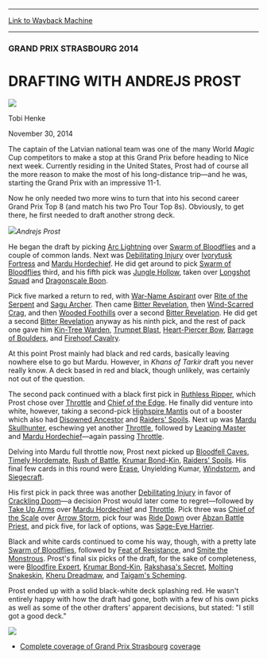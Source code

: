 
---
[Link to Wayback Machine](https://web.archive.org/web/20141203013518/http://magic.wizards.com/en/events/coverage/gpstr14/drafting-andrejs-prost-2014-11-30)

[_metadata_:description]:- "The captain of the Latvian national team was one of the many World Magic Cup competitors to make a stop at this Grand Prix before heading to Nice next week. Currently residing in the United States, Prost had of course all the more reason to make the most of his long-distance trip—and he was, starting the Grand Prix with an impressive 11-1. Now he only needed two more wins to turn that into his second career Grand Prix Top 8 (and match his two Pro Tour Top 8s). Obviously, to get there, he first needed to draft another strong deck."
[_metadata_:generator]:- "Drupal 7 (http://drupal.org)"
[_metadata_:node]:- "316976"
[_metadata_:publish_date]:- "2014-11-30"
[_metadata_:source]:- "div-main"
[_metadata_:title]:- "DRAFTING WITH ANDREJS PROST"
[_metadata_:wayback_capture_timestamp]:- "2014-12-03 01:35:18"
[_metadata_:wayback_raw_url]:- "https://web.archive.org/web/20141203013518id_/http://magic.wizards.com/en/events/coverage/gpstr14/drafting-andrejs-prost-2014-11-30"
[_metadata_:wayback_url]:- "http://magic.wizards.com/en/events/coverage/gpstr14/drafting-andrejs-prost-2014-11-30"
---





### GRAND PRIX STRASBOURG 2014


DRAFTING WITH ANDREJS PROST
===========================



![](https://media.magic.wizards.com/styles/auth_small/public/images/person/henke_author.jpg)

Tobi Henke




November 30, 2014
 










The captain of the Latvian national team was one of the many World *Magic* Cup competitors to make a stop at this Grand Prix before heading to Nice next week. Currently residing in the United States, Prost had of course all the more reason to make the most of his long-distance trip—and he was, starting the Grand Prix with an impressive 11-1.


Now he only needed two more wins to turn that into his second career Grand Prix Top 8 (and match his two Pro Tour Top 8s). Obviously, to get there, he first needed to draft another strong deck.


![](https://media.wizards.com/2014/events/gpstr14/draft_prost1.jpg)*Andrejs Prost*




He began the draft by picking [Arc Lightning](http://gatherer.wizards.com/Pages/Card/Details.aspx?name=Arc+Lightning) over [Swarm of Bloodflies](http://gatherer.wizards.com/Pages/Card/Details.aspx?name=Swarm+of+Bloodflies) and a couple of common lands. Next was [Debilitating Injury](http://gatherer.wizards.com/Pages/Card/Details.aspx?name=Debilitating+Injury) over [Ivorytusk Fortress](http://gatherer.wizards.com/Pages/Card/Details.aspx?name=Ivorytusk+Fortress) and [Mardu Hordechief](http://gatherer.wizards.com/Pages/Card/Details.aspx?name=Mardu+Hordechief). He did get around to pick [Swarm of Bloodflies](http://gatherer.wizards.com/Pages/Card/Details.aspx?name=Swarm+of+Bloodflies) third, and his fifth pick was [Jungle Hollow](http://gatherer.wizards.com/Pages/Card/Details.aspx?name=Jungle+Hollow), taken over [Longshot Squad](http://gatherer.wizards.com/Pages/Card/Details.aspx?name=Longshot+Squad) and [Dragonscale Boon](http://gatherer.wizards.com/Pages/Card/Details.aspx?name=Dragonscale+Boon).



Pick five marked a return to red, with [War-Name Aspirant](http://gatherer.wizards.com/Pages/Card/Details.aspx?name=War-Name+Aspirant) over [Rite of the Serpent](http://gatherer.wizards.com/Pages/Card/Details.aspx?name=Rite+of+the+Serpent) and [Sagu Archer](http://gatherer.wizards.com/Pages/Card/Details.aspx?name=Sagu+Archer). Then came [Bitter Revelation](http://gatherer.wizards.com/Pages/Card/Details.aspx?name=Bitter+Revelation), then [Wind-Scarred Crag](http://gatherer.wizards.com/Pages/Card/Details.aspx?name=Wind-Scarred+Crag), and then [Wooded Foothills](http://gatherer.wizards.com/Pages/Card/Details.aspx?name=Wooded+Foothills) over a second [Bitter Revelation](http://gatherer.wizards.com/Pages/Card/Details.aspx?name=Bitter+Revelation). He did get a second [Bitter Revelation](http://gatherer.wizards.com/Pages/Card/Details.aspx?name=Bitter+Revelation) anyway as his ninth pick, and the rest of pack one gave him [Kin-Tree Warden](http://gatherer.wizards.com/Pages/Card/Details.aspx?name=Kin-Tree+Warden), [Trumpet Blast](http://gatherer.wizards.com/Pages/Card/Details.aspx?name=Trumpet+Blast), [Heart-Piercer Bow](http://gatherer.wizards.com/Pages/Card/Details.aspx?name=Heart-Piercer+Bow), [Barrage of Boulders](http://gatherer.wizards.com/Pages/Card/Details.aspx?name=Barrage+of+Boulders), and [Firehoof Cavalry](http://gatherer.wizards.com/Pages/Card/Details.aspx?name=Firehoof+Cavalry).


At this point Prost mainly had black and red cards, basically leaving nowhere else to go but Mardu. However, in *Khans of Tarkir* draft you never really know. A deck based in red and black, though unlikely, was certainly not out of the question.


The second pack continued with a black first pick in [Ruthless Ripper](http://gatherer.wizards.com/Pages/Card/Details.aspx?name=Ruthless+Ripper), which Prost chose over [Throttle](http://gatherer.wizards.com/Pages/Card/Details.aspx?name=Throttle) and [Chief of the Edge](http://gatherer.wizards.com/Pages/Card/Details.aspx?name=Chief+of+the+Edge). He finally did venture into white, however, taking a second-pick [Highspire Mantis](http://gatherer.wizards.com/Pages/Card/Details.aspx?name=Highspire+Mantis) out of a booster which also had [Disowned Ancestor](http://gatherer.wizards.com/Pages/Card/Details.aspx?name=Disowned+Ancestor) and [Raiders' Spoils](http://gatherer.wizards.com/Pages/Card/Details.aspx?name=Raiders%27+Spoils). Next up was [Mardu Skullhunter](http://gatherer.wizards.com/Pages/Card/Details.aspx?name=Mardu+Skullhunter), eschewing yet another [Throttle](http://gatherer.wizards.com/Pages/Card/Details.aspx?name=Throttle), followed by [Leaping Master](http://gatherer.wizards.com/Pages/Card/Details.aspx?name=Leaping+Master) and [Mardu Hordechief](http://gatherer.wizards.com/Pages/Card/Details.aspx?name=Mardu+Hordechief)—again passing [Throttle](http://gatherer.wizards.com/Pages/Card/Details.aspx?name=Throttle).


Delving into Mardu full throttle now, Prost next picked up [Bloodfell Caves](http://gatherer.wizards.com/Pages/Card/Details.aspx?name=Bloodfell+Caves), [Timely Hordemate](http://gatherer.wizards.com/Pages/Card/Details.aspx?name=Timely+Hordemate), [Rush of Battle](http://gatherer.wizards.com/Pages/Card/Details.aspx?name=Rush+of+Battle), [Krumar Bond-Kin](http://gatherer.wizards.com/Pages/Card/Details.aspx?name=Krumar+Bond-Kin), [Raiders' Spoils](http://gatherer.wizards.com/Pages/Card/Details.aspx?name=Raiders%27+Spoils). His final few cards in this round were [Erase](http://gatherer.wizards.com/Pages/Card/Details.aspx?name=Erase), Unyielding Kumar, [Windstorm](http://gatherer.wizards.com/Pages/Card/Details.aspx?name=Windstorm), and [Siegecraft](http://gatherer.wizards.com/Pages/Card/Details.aspx?name=Siegecraft).


His first pick in pack three was another [Debilitating Injury](http://gatherer.wizards.com/Pages/Card/Details.aspx?name=Debilitating+Injury) in favor of [Crackling Doom](http://gatherer.wizards.com/Pages/Card/Details.aspx?name=Crackling+Doom)—a decision Prost would later come to regret—followed by [Take Up Arms](http://gatherer.wizards.com/Pages/Card/Details.aspx?name=Take+Up+Arms) over [Mardu Hordechief](http://gatherer.wizards.com/Pages/Card/Details.aspx?name=Mardu+Hordechief) and [Throttle](http://gatherer.wizards.com/Pages/Card/Details.aspx?name=Throttle). Pick three was [Chief of the Scale](http://gatherer.wizards.com/Pages/Card/Details.aspx?name=Chief+of+the+Scale) over [Arrow Storm](http://gatherer.wizards.com/Pages/Card/Details.aspx?name=Arrow+Storm), pick four was [Ride Down](http://gatherer.wizards.com/Pages/Card/Details.aspx?name=Ride+Down) over [Abzan Battle Priest](http://gatherer.wizards.com/Pages/Card/Details.aspx?name=Abzan+Battle+Priest), and pick five, for lack of options, was [Sage-Eye Harrier](http://gatherer.wizards.com/Pages/Card/Details.aspx?name=Sage-Eye+Harrier).


Black and white cards continued to come his way, though, with a pretty late [Swarm of Bloodflies](http://gatherer.wizards.com/Pages/Card/Details.aspx?name=Swarm+of+Bloodflies), followed by [Feat of Resistance](http://gatherer.wizards.com/Pages/Card/Details.aspx?name=Feat+of+Resistance), and [Smite the Monstrous](http://gatherer.wizards.com/Pages/Card/Details.aspx?name=Smite+the+Monstrous). Prost's final six picks of the draft, for the sake of completeness, were [Bloodfire Expert](http://gatherer.wizards.com/Pages/Card/Details.aspx?name=Bloodfire+Expert), [Krumar Bond-Kin](http://gatherer.wizards.com/Pages/Card/Details.aspx?name=Krumar+Bond-Kin), [Rakshasa's Secret](http://gatherer.wizards.com/Pages/Card/Details.aspx?name=Rakshasa%27s+Secret), [Molting Snakeskin](http://gatherer.wizards.com/Pages/Card/Details.aspx?name=Molting+Snakeskin), [Kheru Dreadmaw](http://gatherer.wizards.com/Pages/Card/Details.aspx?name=Kheru+Dreadmaw), and [Taigam's Scheming](http://gatherer.wizards.com/Pages/Card/Details.aspx?name=Taigam%27s+Scheming).


Prost ended up with a solid black-white deck splashing red. He wasn't entirely happy with how the draft had gone, both with a few of his own picks as well as some of the other drafters' apparent decisions, but stated: "I still got a good deck."


![](https://media.wizards.com/2014/events/gpstr14/draft_prost2.jpg)



* [Complete coverage of Grand Prix Strasbourg](/node/316196)
[coverage](/en/tags/coverage)





 
 




  







